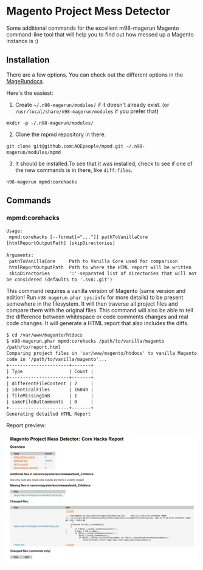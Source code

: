 # Magento Project Mess Detector

Some additional commands for the excellent m98-magerun Magento command-line tool that will help you to find out how messed up a Magento instance is :)

## Installation

There are a few options. You can check out the different options in the [MageRundocs](http://magerun.net/introducting-the-new-n98-magerun-module-system/).

Here's the easiest:

1. Create `~/.n98-magerun/modules/` if it doesn't already exist. (or `/usr/local/share/n98-magerun/modules` if you prefer that)
```
mkdir -p ~/.n98-magerun/modules/
```
2. Clone the mpmd repository in there. 
```
git clone git@github.com:AOEpeople/mpmd.git ~/.n98-magerun/modules/mpmd
```
3. It should be installed.To see that it was installed, check to see if one of the new commands is in there, like `diff:files`.
```
n98-magerun mpmd:corehacks
```

## Commands

### mpmd:corehacks
```
Usage:
 mpmd:corehacks [--format[="..."]] pathToVanillaCore [htmlReportOutputPath] [skipDirectories]

Arguments:
 pathToVanillaCore     Path to Vanilla Core used for comparison
 htmlReportOutputPath  Path to where the HTML report will be written
 skipDirectories       ':'-separated list of directories that will not be considered (defaults to '.svn:.git')
```

This command requires a vanilla version of Magento (same version and edition! Run `n98-magerun.phar sys:info` for more details) to be present somewhere in the filesystem.
It will then traverse all project files and compare them with the original files. 
This command will also be able to tell the difference between whitespace or code comments changes and real code changes.
It will generate a HTML report that also includes the diffs.

```
$ cd /var/www/magento/htdocs
$ n98-magerun.phar mpmd:corehacks /path/to/vanilla/magento /path/to/report.html
Comparing project files in 'var/www/magento/htdocs' to vanilla Magento code in '/path/to/vanilla/magento'...
+----------------------+-------+
| Type                 | Count |
+----------------------+-------+
| differentFileContent | 2     |
| identicalFiles       | 16049 |
| fileMissingInB       | 1     |
| sameFileButComments  | 0     |
+----------------------+-------+
Generating detailed HTML Report
```

Report preview:

![Image](/docs/img/corehacks.jpg)